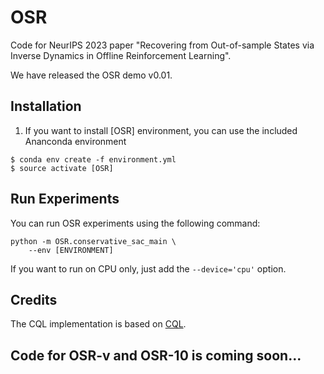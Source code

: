 # OSR
Code for NeurIPS 2023 paper "Recovering from Out-of-sample States via Inverse Dynamics in Offline Reinforcement Learning".

We have released the OSR demo v0.01.

## Installation

1. If you want to install [OSR] environment, you can use the included Ananconda environment
```
$ conda env create -f environment.yml
$ source activate [OSR]
```

## Run Experiments
You can run OSR experiments using the following command:
```
python -m OSR.conservative_sac_main \
    --env [ENVIRONMENT]
```
If you want to run on CPU only, just add the `--device='cpu'` option.

## Credits
The CQL implementation is based on [CQL](https://github.com/young-geng/CQL).

## Code for OSR-v and OSR-10 is coming soon...
